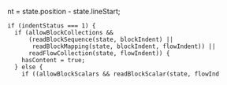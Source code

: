 nt = state.position - state.lineStart;

    if (indentStatus === 1) {
      if (allowBlockCollections &&
          (readBlockSequence(state, blockIndent) ||
           readBlockMapping(state, blockIndent, flowIndent)) ||
          readFlowCollection(state, flowIndent)) {
        hasContent = true;
      } else {
        if ((allowBlockScalars && readBlockScalar(state, flowInd